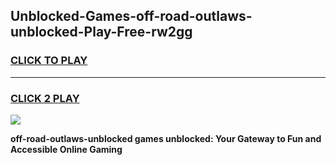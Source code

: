 
## Unblocked-Games-off-road-outlaws-unblocked-Play-Free-rw2gg
<h3>
<a href="https://premium76.site?title=off-road-outlaws-unblocked&ref=18A1">CLICK TO PLAY</a></h3>
<hr>

<h3>
<a href="https://premium76.site?title=off-road-outlaws-unblocked&ref=18A1">CLICK 2 PLAY</a>
  
</h3>

<a href="https://premium76.site?title=off-road-outlaws-unblocked&ref=18A1"><img src="https://clearcache.store/games.png"></a>


**off-road-outlaws-unblocked games unblocked: Your Gateway to Fun and Accessible Online Gaming**
